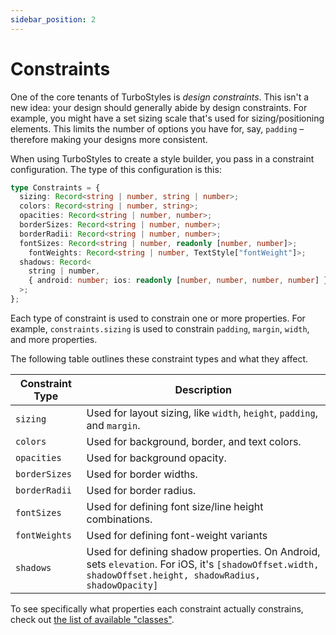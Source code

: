 ```yaml
---
sidebar_position: 2
---
```


# Constraints

One of the core tenants of TurboStyles is _design constraints_. This isn't a new idea: your design should generally abide by design constraints. For example, you might have a set sizing scale that's used for sizing/positioning elements. This limits the number of options you have for, say, `padding` &ndash; therefore making your designs more consistent.

When using TurboStyles to create a style builder, you pass in a constraint configuration. The type of this configuration is this:

```ts
type Constraints = {
  sizing: Record<string | number, string | number>;
  colors: Record<string | number, string>;
  opacities: Record<string | number, number>;
  borderSizes: Record<string | number, number>;
  borderRadii: Record<string | number, number>;
  fontSizes: Record<string | number, readonly [number, number]>;
	fontWeights: Record<string | number, TextStyle["fontWeight"]>;
  shadows: Record<
    string | number,
    { android: number; ios: readonly [number, number, number, number] }
  >;
};
```

Each type of constraint is used to constrain one or more properties. For example, `constraints.sizing` is used to constrain `padding`, `margin`, `width`, and more properties.

The following table outlines these constraint types and what they affect.

| Constraint Type | Description |
| --- | --- |
| `sizing` | Used for layout sizing, like `width`, `height`, `padding`, and `margin`. |
| `colors` | Used for background, border, and text colors. |
| `opacities` | Used for background opacity. |
| `borderSizes` | Used for border widths. |
| `borderRadii` | Used for border radius. |
| `fontSizes` | Used for defining font size/line height combinations. |
| `fontWeights` | Used for defining font-weight variants |
| `shadows` | Used for defining shadow properties. On Android, sets `elevation`. For iOS, it's `[shadowOffset.width, shadowOffset.height, shadowRadius, shadowOpacity]` |

To see specifically what properties each constraint actually constrains, check out [the list of available "classes"](./available-classes.md).
